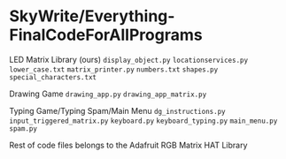 # SkyWrite/Everything-FinalCodeForAllPrograms

LED Matrix Library (ours)
```display_object.py```
```locationservices.py```
```lower_case.txt```
```matrix_printer.py```
```numbers.txt```
```shapes.py```
```special_characters.txt```

Drawing Game
```drawing_app.py```
```drawing_app_matrix.py```

Typing Game/Typing Spam/Main Menu
```dg_instructions.py```
```input_triggered_matrix.py```
```keyboard.py```
```keyboard_typing.py```
```main_menu.py```
```spam.py```

Rest of code files belongs to the Adafruit RGB Matrix HAT Library